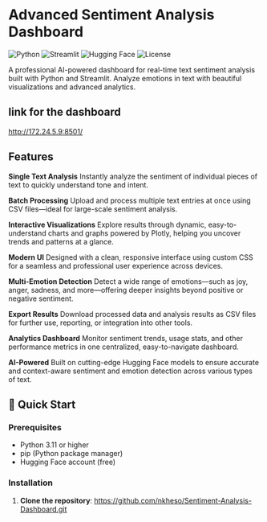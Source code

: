 # Advanced Sentiment Analysis Dashboard

![Python](https://img.shields.io/badge/Python-3.11+-blue.svg)
![Streamlit](https://img.shields.io/badge/Streamlit-1.28.1-FF4B4B.svg)
![Hugging Face](https://img.shields.io/badge/Hugging%20Face-API-orange.svg)
![License](https://img.shields.io/badge/License-MIT-green.svg)

A professional AI-powered dashboard for real-time text sentiment analysis built with Python and Streamlit. Analyze emotions in text with beautiful visualizations and advanced analytics.

## link for the dashboard
http://172.24.5.9:8501/

##  Features

**Single Text Analysis**
Instantly analyze the sentiment of individual pieces of text to quickly understand tone and intent.

**Batch Processing**
Upload and process multiple text entries at once using CSV files—ideal for large-scale sentiment analysis.

**Interactive Visualizations**
Explore results through dynamic, easy-to-understand charts and graphs powered by Plotly, helping you uncover trends and patterns at a glance.

**Modern UI**
Designed with a clean, responsive interface using custom CSS for a seamless and professional user experience across devices.

**Multi-Emotion Detection**
Detect a wide range of emotions—such as joy, anger, sadness, and more—offering deeper insights beyond positive or negative sentiment.

**Export Results**
Download processed data and analysis results as CSV files for further use, reporting, or integration into other tools.

**Analytics Dashboard**
Monitor sentiment trends, usage stats, and other performance metrics in one centralized, easy-to-navigate dashboard.

**AI-Powered**
Built on cutting-edge Hugging Face models to ensure accurate and context-aware sentiment and emotion detection across various types of text.
## 🚀 Quick Start

### Prerequisites

- Python 3.11 or higher
- pip (Python package manager)
- Hugging Face account (free)

### Installation

1. **Clone the repository**:
https://github.com/nkheso/Sentiment-Analysis-Dashboard.git
